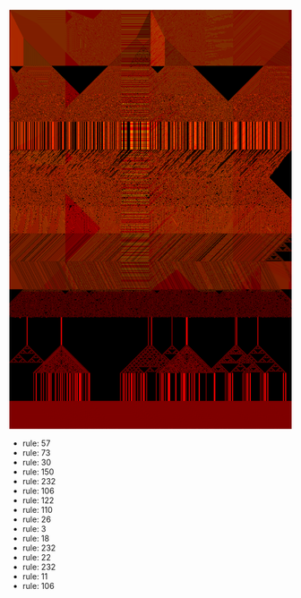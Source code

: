 ![photo](./output.png) 
 * rule: 57
* rule: 73
* rule: 30
* rule: 150
* rule: 232
* rule: 106
* rule: 122
* rule: 110
* rule: 26
* rule: 3
* rule: 18
* rule: 232
* rule: 22
* rule: 232
* rule: 11
* rule: 106
